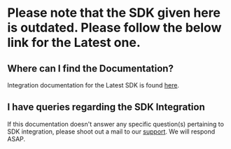 # Please note that the SDK given here is outdated. Please follow the below link for the Latest one. 

## Where can I find the Documentation?
Integration documentation for the Latest SDK is found [here](https://docs.instamojo.com/v1.1/page/ios-integration).

## I have queries regarding the SDK Integration
If this documentation doesn't answer any specific question(s) pertaining to SDK integration,
please shoot out a mail to our [support](mailto:support@instamojo.com). We will respond ASAP.
